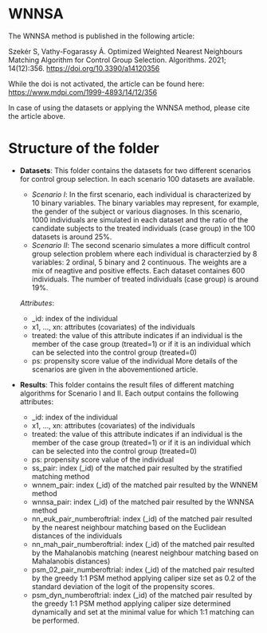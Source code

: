 # WNNSA

The WNNSA method is published in the following article:

Szekér S, Vathy-Fogarassy Á. Optimized Weighted Nearest Neighbours Matching Algorithm for Control Group Selection. Algorithms. 2021; 14(12):356. https://doi.org/10.3390/a14120356

While the doi is not activated, the article can be found here: https://www.mdpi.com/1999-4893/14/12/356

In case of using the datasets or applying the WNNSA method, please cite the article above.

# Structure of the folder
- **Datasets**: This folder contains the datasets for two different scenarios for control group selection. In each scenario 100 datasets are available.

  - *Scenario I*: In the first scenario, each individual is characterized by 10 binary variables. The binary variables may represent, for example, the gender of the subject or various diagnoses. In this scenario, 1000 individuals are simulated in each dataset and the ratio of the candidate subjects to the treated individuals (case group) in the 100 datasets is around 25%.
  - *Scenario II*: The second scenario simulates a more difficult control group selection problem where each individual is characterzied by 8 variables: 2 ordinal, 5 binary and 2 continuous. The weights are a mix of neagtive and positive effects. Each dataset containes 600 individuals. The number of treated individuals (case group) is around 19%.

  *Attributes*:

  - _id: index of the individual
  - x1, ..., xn: attributes (covariates) of the individuals
  - treated: the value of this attribute indicates if an individual is the member of the case group (treated=1) or if it is an individual which can be selected into the control group (treated=0)
  - ps: propensity score value of the individual
  More details of the scenarios are given in the abovementioned article.

- **Results**: This folder contains the result files of different matching algorithms for Scenario I and II. Each output contains the following attributes:

  - _id: index of the individual
  - x1, ..., xn: attributes (covariates) of the individuals
  - treated: the value of this attribute indicates if an individual is the member of the case group (treated=1) or if it is an individual which can be selected into the control group (treated=0)
  - ps: propensity score value of the individual
  - ss_pair: index (_id) of the matched pair resulted by the stratified matching method
  - wnnem_pair: index (_id) of the matched pair resulted by the WNNEM method
  - wnnsa_pair: index (_id) of the matched pair resulted by the WNNSA method
  - nn_euk_pair_numberoftrial: index (_id) of the matched pair resulted by the nearest neighbour matching based on the Euclidean distances of the individuals
  - nn_mah_pair_numberoftrial: index (_id) of the matched pair resulted by the Mahalanobis matching (nearest neighbour matching based on Mahalanobis distances)
  - psm_02_pair_numberoftrial: index (_id) of the matched pair resulted by the greedy 1:1 PSM method applying caliper size set as 0.2 of the standard deviation of the logit of the propensity scores.
  - psm_dyn_numberoftrial: index (_id) of the matched pair resulted by the greedy 1:1 PSM method applying caliper size determined dynamically and set at the minimal value for which 1:1 matching can be performed.
